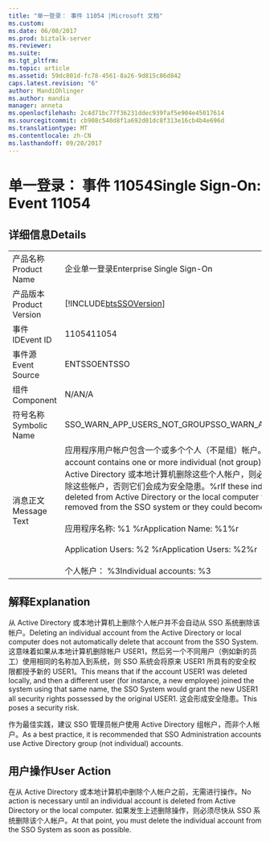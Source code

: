 ```yaml
---
title: "单一登录： 事件 11054 |Microsoft 文档"
ms.custom: 
ms.date: 06/08/2017
ms.prod: biztalk-server
ms.reviewer: 
ms.suite: 
ms.tgt_pltfrm: 
ms.topic: article
ms.assetid: 59dc801d-fc78-4561-8a26-9d815c86d842
caps.latest.revision: "6"
author: MandiOhlinger
ms.author: mandia
manager: anneta
ms.openlocfilehash: 2c4d71bc77f36231ddec939faf5e904e45017614
ms.sourcegitcommit: cb908c540d8f1a692d01dc8f313e16cb4b4e696d
ms.translationtype: MT
ms.contentlocale: zh-CN
ms.lasthandoff: 09/20/2017
---
```

# <a name="single-sign-on-event-11054"></a><span data-ttu-id="5a954-102">单一登录： 事件 11054</span><span class="sxs-lookup"><span data-stu-id="5a954-102">Single Sign-On: Event 11054</span></span>
## <a name="details"></a><span data-ttu-id="5a954-103">详细信息</span><span class="sxs-lookup"><span data-stu-id="5a954-103">Details</span></span>  
  
|||  
|-|-|  
|<span data-ttu-id="5a954-104">产品名称</span><span class="sxs-lookup"><span data-stu-id="5a954-104">Product Name</span></span>|<span data-ttu-id="5a954-105">企业单一登录</span><span class="sxs-lookup"><span data-stu-id="5a954-105">Enterprise Single Sign-On</span></span>|  
|<span data-ttu-id="5a954-106">产品版本</span><span class="sxs-lookup"><span data-stu-id="5a954-106">Product Version</span></span>|[!INCLUDE[btsSSOVersion](../includes/btsssoversion-md.md)]|  
|<span data-ttu-id="5a954-107">事件 ID</span><span class="sxs-lookup"><span data-stu-id="5a954-107">Event ID</span></span>|<span data-ttu-id="5a954-108">11054</span><span class="sxs-lookup"><span data-stu-id="5a954-108">11054</span></span>|  
|<span data-ttu-id="5a954-109">事件源</span><span class="sxs-lookup"><span data-stu-id="5a954-109">Event Source</span></span>|<span data-ttu-id="5a954-110">ENTSSO</span><span class="sxs-lookup"><span data-stu-id="5a954-110">ENTSSO</span></span>|  
|<span data-ttu-id="5a954-111">组件</span><span class="sxs-lookup"><span data-stu-id="5a954-111">Component</span></span>|<span data-ttu-id="5a954-112">N/A</span><span class="sxs-lookup"><span data-stu-id="5a954-112">N/A</span></span>|  
|<span data-ttu-id="5a954-113">符号名称</span><span class="sxs-lookup"><span data-stu-id="5a954-113">Symbolic Name</span></span>|<span data-ttu-id="5a954-114">SSO_WARN_APP_USERS_NOT_GROUP</span><span class="sxs-lookup"><span data-stu-id="5a954-114">SSO_WARN_APP_USERS_NOT_GROUP</span></span>|  
|<span data-ttu-id="5a954-115">消息正文</span><span class="sxs-lookup"><span data-stu-id="5a954-115">Message Text</span></span>|<span data-ttu-id="5a954-116">应用程序用户帐户包含一个或多个个人（不是组）帐户。</span><span class="sxs-lookup"><span data-stu-id="5a954-116">The Application Users account contains one or more individual (not group) accounts.</span></span> <span data-ttu-id="5a954-117">如果已经从 Active Directory 或本地计算机删除这些个人帐户，则必须立即从 SSO 系统中删除这些帐户，否则它们会成为安全隐患。%r</span><span class="sxs-lookup"><span data-stu-id="5a954-117">If these individual accounts are deleted from Active Directory or the local computer they must be promptly removed from the SSO system or they could become a security risk.%r</span></span><br /><br /> <span data-ttu-id="5a954-118">应用程序名称: %1 %r</span><span class="sxs-lookup"><span data-stu-id="5a954-118">Application Name: %1%r</span></span><br /><br /> <span data-ttu-id="5a954-119">Application Users: %2 %r</span><span class="sxs-lookup"><span data-stu-id="5a954-119">Application Users: %2%r</span></span><br /><br /> <span data-ttu-id="5a954-120">个人帐户： %3</span><span class="sxs-lookup"><span data-stu-id="5a954-120">Individual accounts: %3</span></span>|  
  
## <a name="explanation"></a><span data-ttu-id="5a954-121">解释</span><span class="sxs-lookup"><span data-stu-id="5a954-121">Explanation</span></span>  
 <span data-ttu-id="5a954-122">从 Active Directory 或本地计算机上删除个人帐户并不会自动从 SSO 系统删除该帐户。</span><span class="sxs-lookup"><span data-stu-id="5a954-122">Deleting an individual account from the Active Directory or local computer does not automatically delete that account from the SSO System.</span></span> <span data-ttu-id="5a954-123">这意味着如果从本地计算机删除帐户 USER1，然后另一个不同用户（例如新的员工）使用相同的名称加入到系统，则 SSO 系统会将原来 USER1 所具有的安全权限都授予新的 USER1。</span><span class="sxs-lookup"><span data-stu-id="5a954-123">This means that if the account USER1 was deleted locally, and then a different user (for instance, a new employee) joined the system using that same name, the SSO System would grant the new USER1 all security rights possessed by the original USER1.</span></span> <span data-ttu-id="5a954-124">这会形成安全隐患。</span><span class="sxs-lookup"><span data-stu-id="5a954-124">This poses a security risk.</span></span>  
  
 <span data-ttu-id="5a954-125">作为最佳实践，建议 SSO 管理员帐户使用 Active Directory 组帐户，而非个人帐户。</span><span class="sxs-lookup"><span data-stu-id="5a954-125">As a best practice, it is recommended that SSO Administration accounts use Active Directory group (not individual) accounts.</span></span>  
  
## <a name="user-action"></a><span data-ttu-id="5a954-126">用户操作</span><span class="sxs-lookup"><span data-stu-id="5a954-126">User Action</span></span>  
 <span data-ttu-id="5a954-127">在从 Active Directory 或本地计算机中删除个人帐户之前，无需进行操作。</span><span class="sxs-lookup"><span data-stu-id="5a954-127">No action is necessary until an individual account is deleted from Active Directory or the local computer.</span></span> <span data-ttu-id="5a954-128">如果发生上述删除操作，则必须尽快从 SSO 系统删除该个人帐户。</span><span class="sxs-lookup"><span data-stu-id="5a954-128">At that point, you must delete the individual account from the SSO System as soon as possible.</span></span>